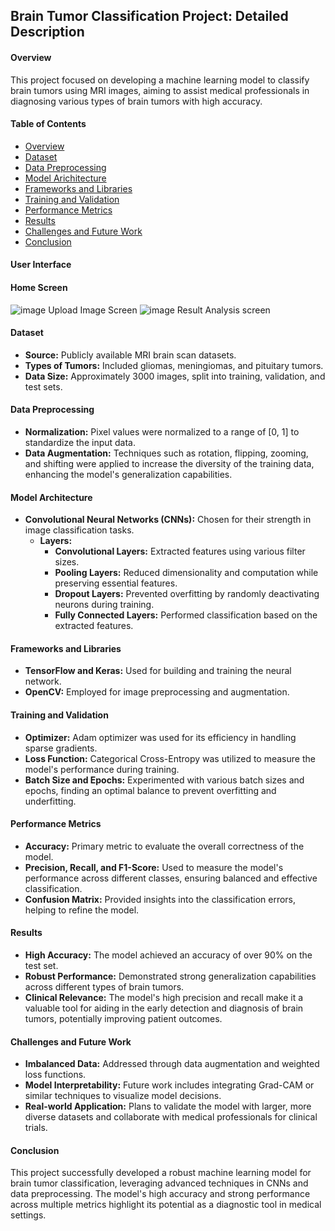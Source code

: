 ## Brain Tumor Classification Project: Detailed Description

#### Overview
This project focused on developing a machine learning model to classify brain tumors using MRI images, aiming to assist medical professionals in diagnosing various types of brain tumors with high accuracy.

#### Table of Contents
- [Overview](#Overview)
- [Dataset](#Dataset)
- [Data Preprocessing](#DataPreprocessing)
- [Model Arichitecture](#ModelArchitecture)
- [Frameworks and Libraries](#FrameworksandLibraries)
- [Training and Validation](#TrainingandValidation)
- [Performance Metrics](#PerformanceMetrics)
- [Results](#Results)
- [Challenges and Future Work](#ChallengesandFutureWork)
- [Conclusion](#Conclusion)
#### User Interface
#### Home Screen
![image](https://github.com/user-attachments/assets/b22acbb3-0e92-438e-a76c-197775c5afd2)
Upload Image Screen
![image](https://github.com/user-attachments/assets/5360edaa-df28-4e67-b6d0-e32f6e863373)
Result Analysis screen

#### Dataset
- **Source:** Publicly available MRI brain scan datasets.
- **Types of Tumors:** Included gliomas, meningiomas, and pituitary tumors.
- **Data Size:** Approximately 3000 images, split into training, validation, and test sets.

#### Data Preprocessing
- **Normalization:** Pixel values were normalized to a range of [0, 1] to standardize the input data.
- **Data Augmentation:** Techniques such as rotation, flipping, zooming, and shifting were applied to increase the diversity of the training data, enhancing the model's generalization capabilities.

#### Model Architecture
- **Convolutional Neural Networks (CNNs):** Chosen for their strength in image classification tasks.
  - **Layers:**
    - **Convolutional Layers:** Extracted features using various filter sizes.
    - **Pooling Layers:** Reduced dimensionality and computation while preserving essential features.
    - **Dropout Layers:** Prevented overfitting by randomly deactivating neurons during training.
    - **Fully Connected Layers:** Performed classification based on the extracted features.

#### Frameworks and Libraries
- **TensorFlow and Keras:** Used for building and training the neural network.
- **OpenCV:** Employed for image preprocessing and augmentation.

#### Training and Validation
- **Optimizer:** Adam optimizer was used for its efficiency in handling sparse gradients.
- **Loss Function:** Categorical Cross-Entropy was utilized to measure the model's performance during training.
- **Batch Size and Epochs:** Experimented with various batch sizes and epochs, finding an optimal balance to prevent overfitting and underfitting.

#### Performance Metrics
- **Accuracy:** Primary metric to evaluate the overall correctness of the model.
- **Precision, Recall, and F1-Score:** Used to measure the model's performance across different classes, ensuring balanced and effective classification.
- **Confusion Matrix:** Provided insights into the classification errors, helping to refine the model.

#### Results
- **High Accuracy:** The model achieved an accuracy of over 90% on the test set.
- **Robust Performance:** Demonstrated strong generalization capabilities across different types of brain tumors.
- **Clinical Relevance:** The model's high precision and recall make it a valuable tool for aiding in the early detection and diagnosis of brain tumors, potentially improving patient outcomes.

#### Challenges and Future Work
- **Imbalanced Data:** Addressed through data augmentation and weighted loss functions.
- **Model Interpretability:** Future work includes integrating Grad-CAM or similar techniques to visualize model decisions.
- **Real-world Application:** Plans to validate the model with larger, more diverse datasets and collaborate with medical professionals for clinical trials.

#### Conclusion
This project successfully developed a robust machine learning model for brain tumor classification, leveraging advanced techniques in CNNs and data preprocessing. The model's high accuracy and strong performance across multiple metrics highlight its potential as a diagnostic tool in medical settings.
